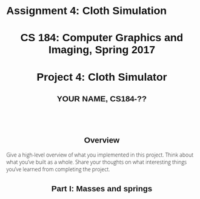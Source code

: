 # Assignment 4: Cloth Simulation
<!DOCTYPE html PUBLIC "-//W3C//DTD XHTML 1.0 Strict//EN" "http://www.w3.org/TR/xhtml1/DTD/xhtml1-strict.dtd">
<html xmlns="http://www.w3.org/1999/xhtml" xml:lang="en" lang="en">
<head>
<style>
  body {
    padding: 100px;
    width: 1000px;
    margin: auto;
    text-align: left;
    font-weight: 300;
    font-family: 'Open Sans', sans-serif;
    color: #121212;
  }
  h1, h2, h3, h4 {
    font-family: 'Source Sans Pro', sans-serif;
  }
</style>
<title>CS 184 Mesh Editor</title>
<meta http-equiv="content-type" content="text/html; charset=utf-8" />
<link href="https://fonts.googleapis.com/css?family=Open+Sans|Source+Sans+Pro" rel="stylesheet">
</head>


<body>

<h1 align="middle">CS 184: Computer Graphics and Imaging, Spring 2017</h1>
<h1 align="middle">Project 4: Cloth Simulator</h1>
<h2 align="middle">YOUR NAME, CS184-??</h2>

<br><br>

<div>

<h2 align="middle">Overview</h2>
<p>Give a high-level overview of what you implemented in this project. Think about what you've built as a whole. Share your thoughts on what interesting things you've learned from completing the project.</p>

<h2 align="middle">Part I: Masses and springs</h2>


</body>
</html>
